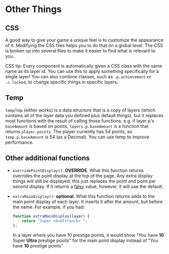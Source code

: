 # Other Things

## CSS

A good way to give your game a unique feel is to customize the appearance of it. Modifying the CSS files helps you to do that on a global level. The CSS is broken up into several files to make it easier to find what is relevant to you.

CSS tip: Every component is automatically given a CSS class with the same name as its layer id. You can use this to apply something specifically for a single layer! You can also combine classes, such as `.p.achievement` or `.c.locked`, to change specific things in specific layers.

## Temp

`temp`/`tmp` (either works) is a data structure that is a copy of layers (which contains all of the layer data you defined plus default things), but it replaces most functions with the result of calling those functions. e.g. if layer p's `baseAmount` is based on points, `layers.p.baseAmount` is a function that returns `player.points`. The player currently has 54 points, so `temp.p.baseAmount` is 54 (as a Decimal). You can use temp to improve performance.

## Other additional functions

- `overridePointDisplay()`: **OVERRIDE**. What this function returns overrides the point display at the top of the page. Any extra display things will still be displayed; this just replaces the point and point per second display. If it returns a [falsy](https://developer.mozilla.org/en-US/docs/Glossary/Falsy) value, however, it will use the default.

- `extraMainDisplay()`: **optional**. What this function returns adds to the main point display of each layer. It inserts it after the amount, but before the name. For example, if you had:

    ```js
    function extraMainDisplay(layer) {
        return "Super <b>Ultra</b> ";
    };
    ```

    In a layer where you have 10 prestige points, it would show "You have **10** Super **Ultra** prestige points" for the main point display instead of "You have **10** prestige points"
